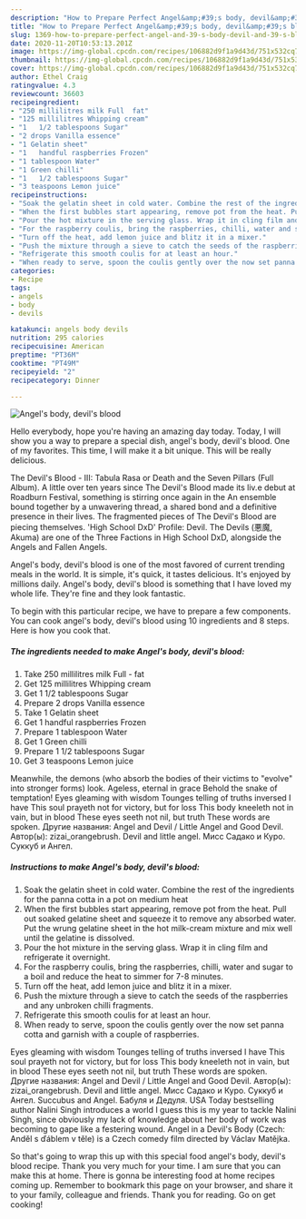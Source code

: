 ```yaml
---
description: "How to Prepare Perfect Angel&amp;#39;s body, devil&amp;#39;s blood"
title: "How to Prepare Perfect Angel&amp;#39;s body, devil&amp;#39;s blood"
slug: 1369-how-to-prepare-perfect-angel-and-39-s-body-devil-and-39-s-blood
date: 2020-11-20T10:53:13.201Z
image: https://img-global.cpcdn.com/recipes/106882d9f1a9d43d/751x532cq70/angels-body-devils-blood-recipe-main-photo.jpg
thumbnail: https://img-global.cpcdn.com/recipes/106882d9f1a9d43d/751x532cq70/angels-body-devils-blood-recipe-main-photo.jpg
cover: https://img-global.cpcdn.com/recipes/106882d9f1a9d43d/751x532cq70/angels-body-devils-blood-recipe-main-photo.jpg
author: Ethel Craig
ratingvalue: 4.3
reviewcount: 36603
recipeingredient:
- "250 millilitres milk Full  fat"
- "125 millilitres Whipping cream"
- "1   1/2 tablespoons Sugar"
- "2 drops Vanilla essence"
- "1 Gelatin sheet"
- "1   handful raspberries Frozen"
- "1 tablespoon Water"
- "1 Green chilli"
- "1   1/2 tablespoons Sugar"
- "3 teaspoons Lemon juice"
recipeinstructions:
- "Soak the gelatin sheet in cold water. Combine the rest of the ingredients for the panna cotta in a pot on medium heat"
- "When the first bubbles start appearing, remove pot from the heat. Pull out soaked gelatine sheet and squeeze it to remove any absorbed water. Put the wrung gelatine sheet in the hot milk-cream mixture and mix well until the gelatine is dissolved."
- "Pour the hot mixture in the serving glass. Wrap it in cling film and refrigerate it overnight."
- "For the raspberry coulis, bring the raspberries, chilli, water and sugar to a boil and reduce the heat to simmer for 7-8 minutes."
- "Turn off the heat, add lemon juice and blitz it in a mixer."
- "Push the mixture through a sieve to catch the seeds of the raspberries and any unbroken chilli fragments."
- "Refrigerate this smooth coulis for at least an hour."
- "When ready to serve, spoon the coulis gently over the now set panna cotta and garnish with a couple of raspberries."
categories:
- Recipe
tags:
- angels
- body
- devils

katakunci: angels body devils 
nutrition: 295 calories
recipecuisine: American
preptime: "PT36M"
cooktime: "PT49M"
recipeyield: "2"
recipecategory: Dinner

---
```



![Angel&#39;s body, devil&#39;s blood](https://img-global.cpcdn.com/recipes/106882d9f1a9d43d/751x532cq70/angels-body-devils-blood-recipe-main-photo.jpg)

Hello everybody, hope you're having an amazing day today. Today, I will show you a way to prepare a special dish, angel&#39;s body, devil&#39;s blood. One of my favorites. This time, I will make it a bit unique. This will be really delicious.

The Devil&#39;s Blood - III: Tabula Rasa or Death and the Seven Pillars (Full Album). A little over ten years since The Devil&#39;s Blood made its liv.e debut at Roadburn Festival, something is stirring once again in the An ensemble bound together by a unwavering thread, a shared bond and a definitive presence in their lives. The fragmented pieces of The Devil&#39;s Blood are piecing themselves. &#39;High School DxD&#39; Profile: Devil. The Devils (悪魔, Akuma) are one of the Three Factions in High School DxD, alongside the Angels and Fallen Angels.

Angel&#39;s body, devil&#39;s blood is one of the most favored of current trending meals in the world. It is simple, it's quick, it tastes delicious. It's enjoyed by millions daily. Angel&#39;s body, devil&#39;s blood is something that I have loved my whole life. They're fine and they look fantastic.


To begin with this particular recipe, we have to prepare a few components. You can cook angel&#39;s body, devil&#39;s blood using 10 ingredients and 8 steps. Here is how you cook that.

<!--inarticleads1-->

##### The ingredients needed to make Angel&#39;s body, devil&#39;s blood:

1. Take 250 millilitres milk Full - fat
1. Get 125 millilitres Whipping cream
1. Get 1   1/2 tablespoons Sugar
1. Prepare 2 drops Vanilla essence
1. Take 1 Gelatin sheet
1. Get 1   handful raspberries Frozen
1. Prepare 1 tablespoon Water
1. Get 1 Green chilli
1. Prepare 1   1/2 tablespoons Sugar
1. Get 3 teaspoons Lemon juice


Meanwhile, the demons (who absorb the bodies of their victims to &#34;evolve&#34; into stronger forms) look. Ageless, eternal in grace Behold the snake of temptation! Eyes gleaming with wisdom Tounges telling of truths inversed I have This soul prayeth not for victory, but for loss This body kneeleth not in vain, but in blood These eyes seeth not nil, but truth These words are spoken. Другие названия: Angel and Devil / Little Angel and Good Devil. Автор(ы): zizai_orangebrush. Devil and little angel. Мисс Садако и Куро. Суккуб и Ангел. 

<!--inarticleads2-->

##### Instructions to make Angel&#39;s body, devil&#39;s blood:

1. Soak the gelatin sheet in cold water. Combine the rest of the ingredients for the panna cotta in a pot on medium heat
1. When the first bubbles start appearing, remove pot from the heat. Pull out soaked gelatine sheet and squeeze it to remove any absorbed water. Put the wrung gelatine sheet in the hot milk-cream mixture and mix well until the gelatine is dissolved.
1. Pour the hot mixture in the serving glass. Wrap it in cling film and refrigerate it overnight.
1. For the raspberry coulis, bring the raspberries, chilli, water and sugar to a boil and reduce the heat to simmer for 7-8 minutes.
1. Turn off the heat, add lemon juice and blitz it in a mixer.
1. Push the mixture through a sieve to catch the seeds of the raspberries and any unbroken chilli fragments.
1. Refrigerate this smooth coulis for at least an hour.
1. When ready to serve, spoon the coulis gently over the now set panna cotta and garnish with a couple of raspberries.


Eyes gleaming with wisdom Tounges telling of truths inversed I have This soul prayeth not for victory, but for loss This body kneeleth not in vain, but in blood These eyes seeth not nil, but truth These words are spoken. Другие названия: Angel and Devil / Little Angel and Good Devil. Автор(ы): zizai_orangebrush. Devil and little angel. Мисс Садако и Куро. Суккуб и Ангел. Succubus and Angel. Бабуля и Дедуля. USA Today bestselling author Nalini Singh introduces a world I guess this is my year to tackle Nalini Singh, since obviously my lack of knowledge about her body of work was becoming to gape like a festering wound. Angel in a Devil&#39;s Body (Czech: Anděl s ďáblem v těle) is a Czech comedy film directed by Václav Matějka. 

So that's going to wrap this up with this special food angel&#39;s body, devil&#39;s blood recipe. Thank you very much for your time. I am sure that you can make this at home. There is gonna be interesting food at home recipes coming up. Remember to bookmark this page on your browser, and share it to your family, colleague and friends. Thank you for reading. Go on get cooking!
